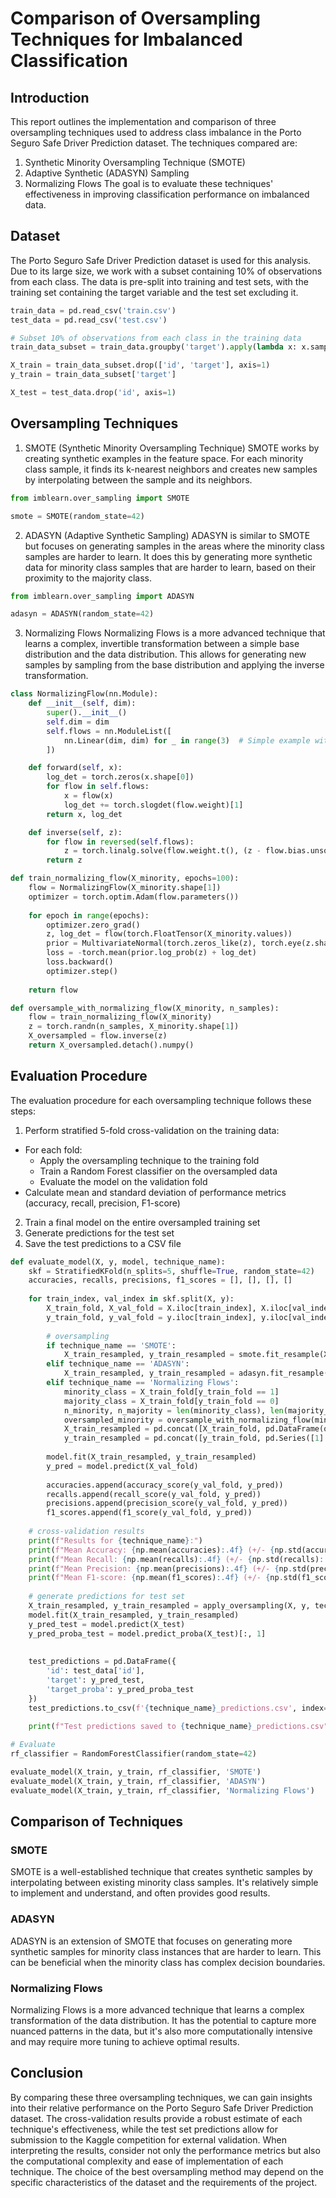 # Comparison of Oversampling Techniques for Imbalanced Classification
## Introduction
This report outlines the implementation and comparison of three oversampling techniques used to address class imbalance in the Porto Seguro Safe Driver Prediction dataset. The techniques compared are:
1. Synthetic Minority Oversampling Technique (SMOTE)
2. Adaptive Synthetic (ADASYN) Sampling
3. Normalizing Flows
The goal is to evaluate these techniques' effectiveness in improving classification performance on imbalanced data.
## Dataset
The Porto Seguro Safe Driver Prediction dataset is used for this analysis. Due to its large size, we work with a subset containing 10% of observations from each class. The data is pre-split into training and test sets, with the training set containing the target variable and the test set excluding it.
```python
train_data = pd.read_csv('train.csv')
test_data = pd.read_csv('test.csv')

# Subset 10% of observations from each class in the training data
train_data_subset = train_data.groupby('target').apply(lambda x: x.sample(frac=0.1, random_state=42)).reset_index(drop=True)

X_train = train_data_subset.drop(['id', 'target'], axis=1)
y_train = train_data_subset['target']

X_test = test_data.drop('id', axis=1)
```
## Oversampling Techniques
1. SMOTE (Synthetic Minority Oversampling Technique)
SMOTE works by creating synthetic examples in the feature space. For each minority class sample, it finds its k-nearest neighbors and creates new samples by interpolating between the sample and its neighbors.
```python
from imblearn.over_sampling import SMOTE

smote = SMOTE(random_state=42)
```
2. ADASYN (Adaptive Synthetic Sampling)
ADASYN is similar to SMOTE but focuses on generating samples in the areas where the minority class samples are harder to learn. It does this by generating more synthetic data for minority class samples that are harder to learn, based on their proximity to the majority class.
```python
from imblearn.over_sampling import ADASYN

adasyn = ADASYN(random_state=42)
```
3. Normalizing Flows
Normalizing Flows is a more advanced technique that learns a complex, invertible transformation between a simple base distribution and the data distribution. This allows for generating new samples by sampling from the base distribution and applying the inverse transformation.
```python
class NormalizingFlow(nn.Module):
    def __init__(self, dim):
        super().__init__()
        self.dim = dim
        self.flows = nn.ModuleList([
            nn.Linear(dim, dim) for _ in range(3)  # Simple example with linear flows
        ])

    def forward(self, x):
        log_det = torch.zeros(x.shape[0])
        for flow in self.flows:
            x = flow(x)
            log_det += torch.slogdet(flow.weight)[1]
        return x, log_det

    def inverse(self, z):
        for flow in reversed(self.flows):
            z = torch.linalg.solve(flow.weight.t(), (z - flow.bias.unsqueeze(0)).t()).t()
        return z

def train_normalizing_flow(X_minority, epochs=100):
    flow = NormalizingFlow(X_minority.shape[1])
    optimizer = torch.optim.Adam(flow.parameters())
    
    for epoch in range(epochs):
        optimizer.zero_grad()
        z, log_det = flow(torch.FloatTensor(X_minority.values))
        prior = MultivariateNormal(torch.zeros_like(z), torch.eye(z.shape[1]))
        loss = -torch.mean(prior.log_prob(z) + log_det)
        loss.backward()
        optimizer.step()
    
    return flow

def oversample_with_normalizing_flow(X_minority, n_samples):
    flow = train_normalizing_flow(X_minority)
    z = torch.randn(n_samples, X_minority.shape[1])
    X_oversampled = flow.inverse(z)
    return X_oversampled.detach().numpy()
```
## Evaluation Procedure
The evaluation procedure for each oversampling technique follows these steps:<br>
1. Perform stratified 5-fold cross-validation on the training data:
- For each fold:
  - Apply the oversampling technique to the training fold
  - Train a Random Forest classifier on the oversampled data
  - Evaluate the model on the validation fold
- Calculate mean and standard deviation of performance metrics (accuracy, recall, precision, F1-score)
2. Train a final model on the entire oversampled training set
3. Generate predictions for the test set
4. Save the test predictions to a CSV file
```python
def evaluate_model(X, y, model, technique_name):
    skf = StratifiedKFold(n_splits=5, shuffle=True, random_state=42)
    accuracies, recalls, precisions, f1_scores = [], [], [], []
    
    for train_index, val_index in skf.split(X, y):
        X_train_fold, X_val_fold = X.iloc[train_index], X.iloc[val_index]
        y_train_fold, y_val_fold = y.iloc[train_index], y.iloc[val_index]
        
        # oversampling
        if technique_name == 'SMOTE':
            X_train_resampled, y_train_resampled = smote.fit_resample(X_train_fold, y_train_fold)
        elif technique_name == 'ADASYN':
            X_train_resampled, y_train_resampled = adasyn.fit_resample(X_train_fold, y_train_fold)
        elif technique_name == 'Normalizing Flows':
            minority_class = X_train_fold[y_train_fold == 1]
            majority_class = X_train_fold[y_train_fold == 0]
            n_minority, n_majority = len(minority_class), len(majority_class)
            oversampled_minority = oversample_with_normalizing_flow(minority_class, n_majority - n_minority)
            X_train_resampled = pd.concat([X_train_fold, pd.DataFrame(oversampled_minority, columns=X_train_fold.columns)])
            y_train_resampled = pd.concat([y_train_fold, pd.Series([1] * (n_majority - n_minority))])
        
        model.fit(X_train_resampled, y_train_resampled)
        y_pred = model.predict(X_val_fold)
        
        accuracies.append(accuracy_score(y_val_fold, y_pred))
        recalls.append(recall_score(y_val_fold, y_pred))
        precisions.append(precision_score(y_val_fold, y_pred))
        f1_scores.append(f1_score(y_val_fold, y_pred))
    
    # cross-validation results
    print(f"Results for {technique_name}:")
    print(f"Mean Accuracy: {np.mean(accuracies):.4f} (+/- {np.std(accuracies):.4f})")
    print(f"Mean Recall: {np.mean(recalls):.4f} (+/- {np.std(recalls):.4f})")
    print(f"Mean Precision: {np.mean(precisions):.4f} (+/- {np.std(precisions):.4f})")
    print(f"Mean F1-score: {np.mean(f1_scores):.4f} (+/- {np.std(f1_scores):.4f})")
    
    # generate predictions for test set
    X_train_resampled, y_train_resampled = apply_oversampling(X, y, technique_name)
    model.fit(X_train_resampled, y_train_resampled)
    y_pred_test = model.predict(X_test)
    y_pred_proba_test = model.predict_proba(X_test)[:, 1]
    
    
    test_predictions = pd.DataFrame({
        'id': test_data['id'],
        'target': y_pred_test,
        'target_proba': y_pred_proba_test
    })
    test_predictions.to_csv(f'{technique_name}_predictions.csv', index=False)
    
    print(f"Test predictions saved to {technique_name}_predictions.csv")

# Evaluate
rf_classifier = RandomForestClassifier(random_state=42)

evaluate_model(X_train, y_train, rf_classifier, 'SMOTE')
evaluate_model(X_train, y_train, rf_classifier, 'ADASYN')
evaluate_model(X_train, y_train, rf_classifier, 'Normalizing Flows')
```
## Comparison of Techniques
### SMOTE
SMOTE is a well-established technique that creates synthetic samples by interpolating between existing minority class samples. It's relatively simple to implement and understand, and often provides good results.
### ADASYN
ADASYN is an extension of SMOTE that focuses on generating more synthetic samples for minority class instances that are harder to learn. This can be beneficial when the minority class has complex decision boundaries.
### Normalizing Flows
Normalizing Flows is a more advanced technique that learns a complex transformation of the data distribution. It has the potential to capture more nuanced patterns in the data, but it's also more computationally intensive and may require more tuning to achieve optimal results.
## Conclusion
By comparing these three oversampling techniques, we can gain insights into their relative performance on the Porto Seguro Safe Driver Prediction dataset. The cross-validation results provide a robust estimate of each technique's effectiveness, while the test set predictions allow for submission to the Kaggle competition for external validation.
When interpreting the results, consider not only the performance metrics but also the computational complexity and ease of implementation of each technique. The choice of the best oversampling method may depend on the specific characteristics of the dataset and the requirements of the project.
